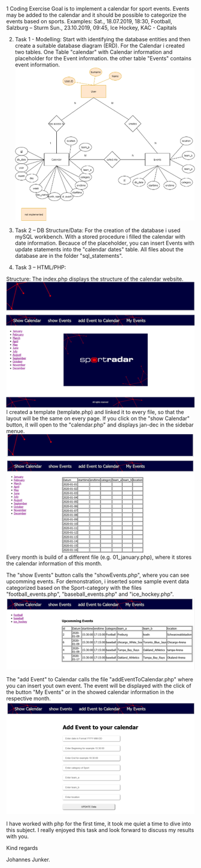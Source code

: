 1 Coding Exercise
Goal is to implement a calendar for sport events. Events may be added to the calendar and it
should be possible to categorize the events based on sports.
Examples:
 Sat., 18.07.2019, 18:30, Football, Salzburg – Sturm
 Sun., 23.10.2019, 09:45, Ice Hockey, KAC - Capitals


2. Task 1 - Modelling:
Start with identifying the database entities and then create a suitable database diagram (ERD).
For the Calendar i created two tables. One Table "calendar"  with Calendar information and placeholder for the Event information.
the other table "Events" contains event information.
![ERD](https://github.com/JohannesJunker/CodeAcademy/blob/master/ERM-sheets/ERD-Calendar.png)

3. Task 2 – DB Structure/Data:
For the creation of the database i used mySQL workbench. 
With a stored procedure i filled the calendar with date information.
Becauce of the placeholder, you can insert Events with update statements into the "calendar dates" table.
All files about the database are in the folder "sql_statements".

4. Task 3 – HTML/PHP:

Structure:
The index.php displays the structure of the calendar website.
![index](https://github.com/JohannesJunker/CodeAcademy/blob/master/Images/Index.png)
I created a template (template.php) and linked it to every file, so that the layout will be the same on every page.
If you click on the "show Calendar" button, it will open to the "calendar.php" and displays jan-dec in the sidebar menue.
![sidbar_menue](https://github.com/JohannesJunker/CodeAcademy/blob/master/Images/sidebar_menu.png)
Every month is build of a different file (e.g. 01_january.php), where it stores the calendar information of this month.

The "show Events" button calls the "showEvents.php", where you can see upcomming events.
For demonstration, i inserted some sample event data categorized based on the Sport-category with the files "football_events.php", "baseball_events.php" and "ice_hockey.php".
![show_events](https://github.com/JohannesJunker/CodeAcademy/blob/master/Images/show_events.png)

The "add Event" to Calendar calls the file "addEventToCalendar.php" where you can insert yout own event.
The event will be displayed with the click of the button "My Events" or in the showed calendar information in the respective month.  
![add_events](https://github.com/JohannesJunker/CodeAcademy/blob/master/Images/add_events.png)

I have worked with php for the first time, it took me quiet a time to dive into this subject. I really enjoyed this task and look forward to discuss my results with you.

Kind regards

Johannes Junker.
